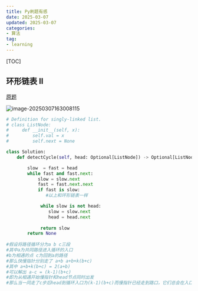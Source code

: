 ```yaml
---
title: Py刷题有感       
date: 2025-03-07
updated: 2025-03-07
categories: 
- 算法
tag:
- learning
---
```


<!-- toc -->

[TOC]

## 环形链表 II

[原题]("https://leetcode.cn/problems/linked-list-cycle-ii/")

![image-20250307163008115](https://s2.loli.net/2025/03/07/zsu6VMSp7HYlcnQ.png)

```python
# Definition for singly-linked list.
# class ListNode:
#     def __init__(self, x):
#         self.val = x
#         self.next = None

class Solution:
    def detectCycle(self, head: Optional[ListNode]) -> Optional[ListNode]:

        slow  = fast = head
        while fast and fast.next:
            slow = slow.next
            fast = fast.next.next
            if fast is slow:
               #以上和环形链表一样

             while slow is not head:
                slow = slow.next
                head = head.next
                
             return slow
        return None
            
#假设将路径循环分为a b c三段
#其中a为共同路径进入循环的入口
#b为相遇的点 c为回到a的路径
#那么快慢指针分别走了 a+b a+b+k(b+c)
#其中 a+b+k(b+c) = 2(a+b)
#可以解出 a-c = (k-1)(b+c)
#即为从相遇开始慢指针和head节点同时出发
#那么当一同走了c步后head到循环入口为(k-1)(b+c)而慢指针已经走到路口，它们总会在入口相遇
```

